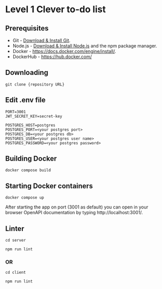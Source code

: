 # Level 1 Clever to-do list

## Prerequisites

- Git - [Download & Install Git](https://git-scm.com/downloads).
- Node.js - [Download & Install Node.js](https://nodejs.org/en/download/) and the npm package manager.
- Docker - https://docs.docker.com/engine/install/.
- DockerHub - https://hub.docker.com/

## Downloading

```
git clone {repository URL}
```

## Edit .env file

```
PORT=3001
JWT_SECRET_KEY=secret-key

POSTGRES_HOST=postgres
POSTGRES_PORT=<your postgres port>
POSTGRES_DB=<your postgres db>
POSTGRES_USER=<your postgres user name>
POSTGRES_PASSWORD=<your postgres password>
```

## Building Docker

```
docker compose build
```

## Starting Docker containers

```
docker compose up
```

After starting the app on port (3001 as default) you can open
in your browser OpenAPI documentation by typing http://localhost:3001/.

## Linter

```
cd server
```
```
npm run lint
```
### OR
```
cd client
```
```
npm run lint
```
